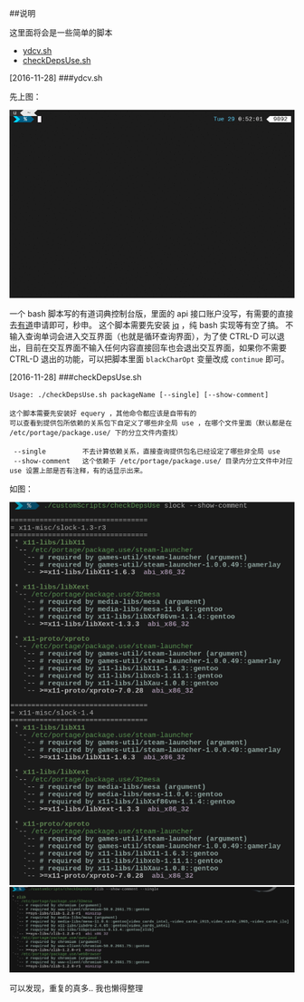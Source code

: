 ##说明

这里面将会是一些简单的脚本

+ [ydcv.sh](#ydcv.sh)
+ [checkDepsUse.sh](#checkDepsUse.sh)

[2016-11-28]
###ydcv.sh

先上图：

![ydvc.gif](../../../_mis/mis/ydcvDemo.gif)

一个 bash 脚本写的有道词典控制台版，里面的 api 接口账户没写，有需要的直接去[有道](http://fanyi.youdao.com/openapi?path=data-mode)申请即可，秒申。
这个脚本需要先安装 [jq](https://stedolan.github.io/jq/) ，纯 bash 实现等有空了搞。
不输入查询单词会进入交互界面（也就是循环查询界面），为了使 CTRL-D 可以退出，目前在交互界面不输入任何内容直接回车也会退出交互界面，如果你不需要 CTRL-D 退出的功能，可以把脚本里面 `blackCharOpt` 变量改成 `continue` 即可。


[2016-11-28]
###checkDepsUse.sh

```
Usage: ./checkDepsUse.sh packageName [--single] [--show-comment]

这个脚本需要先安装好 equery ，其他命令都应该是自带有的
可以查看到提供包所依赖的关系包下自定义了哪些非全局 use ，在哪个文件里面（默认都是在 /etc/portage/package.use/ 下的分立文件内查找）

 --single         不去计算依赖关系，直接查询提供包名已经设定了哪些非全局 use
 --show-comment   这个依赖于 /etc/portage/package.use/ 目录内分立文件中对应 use 设置上部是否有注释，有的话显示出来。

```
如图：

![checkDepsUse.png](../../../_mis/mis/checkDepsUse.png)
![checkDepsUse-s.png](../../../_mis/mis/checkDepsUse-s.png)

可以发现，重复的真多.. 我也懒得整理
